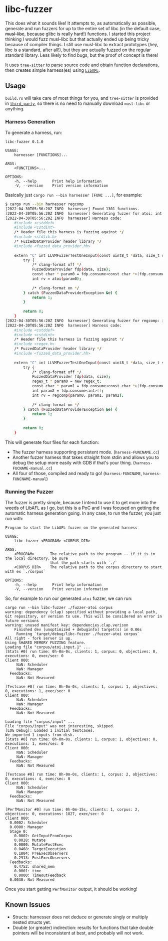 # libc-fuzzer

This does what it sounds like! It attempts to, as automatically as possible, generate and
run fuzzers for up to the entire set of libc (in the default case, ~~musl-libc~~, because
glibc is really hard!) functions. I started this project thinking I would fuzz musl-libc
but that actually ended up being tricky because of compiler things. I still use musl-libc
to extract prototypes (hey, libc *is* a standard, after all!), but they are actually fuzzed
on the regular standard library. Less likely to find bugs, but the proof of concept is there!

It uses [`tree-sitter`](https://tree-sitter.github.io/tree-sitter/) to parse source code
and obtain function declarations, then creates simple harness(es) using
[`LibAFL`](https://github.com/AFLplusplus/LibAFL).

## Usage

`build.rs` will take care of most things for you, and `tree-sitter` is provided in
[`third_party`](third_party/tree-sitter-c/), so there is no need to manually download
`musl-libc` or anything.

### Harness Generation

To generate a harness, run:
```
libc-fuzzer 0.1.0

USAGE:
    harnesser [FUNCTIONS]...

ARGS:
    <FUNCTIONS>...    

OPTIONS:
    -h, --help       Print help information
    -V, --version    Print version information
```


Basically just `cargo run --bin harnesser [FUNC ...]`, for example:

```sh
$ cargo run --bin harnesser regcomp
[2022-04-30T05:56:20Z INFO  harnesser] Found 1301 functions.
[2022-04-30T05:56:20Z INFO  harnesser] Generating fuzzer for atoi: int atoi(const char *)
[2022-04-30T05:56:20Z INFO  harnesser] Harness code:
    #include <cstddef>
    #include <cstdint>
    /* Header file this harness is fuzzing against */
    #include <stdlib.h>
    /* FuzzedDataProvider header library */
    #include <fuzzed_data_provider.hh>
    
    extern "C" int LLVMFuzzerTestOneInput(const uint8_t *data, size_t size) {
        try {
            /* clang-format off */
            FuzzedDataProvider fdp(data, size);
            const char * param0 = fdp.consume<const char *>(fdp.consume<size_t>());
            int rv = atoi(param0);
    
            /* clang-format on */
        } catch (FuzzedDataProviderException &e) {
            return 1;
        }
    
        return 0;
    }
[2022-04-30T05:56:20Z INFO  harnesser] Generating fuzzer for regcomp: int regcomp(regex_t *, const char *, int)
[2022-04-30T05:56:20Z INFO  harnesser] Harness code:
    #include <cstddef>
    #include <cstdint>
    /* Header file this harness is fuzzing against */
    #include <regex.h>
    /* FuzzedDataProvider header library */
    #include <fuzzed_data_provider.hh>
    
    extern "C" int LLVMFuzzerTestOneInput(const uint8_t *data, size_t size) {
        try {
            /* clang-format off */
            FuzzedDataProvider fdp(data, size);
            regex_t * param0 = new regex_t;
            const char * param1 = fdp.consume<const char *>(fdp.consume<size_t>());
            int param2 = fdp.consume<int>();
            int rv = regcomp(param0, param1, param2);
    
            /* clang-format on */
        } catch (FuzzedDataProviderException &e) {
            return 1;
        }
    
        return 0;
    }
```

This will generate four files for each function:

* The fuzzer harness supporting persistent mode. (`harness-FUNCNAME.cc`)
* Another fuzzer harness that takes straight from stdin and allows you to debug
  the setup more easily with GDB if that's your thing. (`harness-FUCNAME-manual.cc`)
* All four of those, compiled and ready to go! (`harness-FUNCNAME`,
  `harness-FUNCNAME-manual`)

### Running the Fuzzer

The fuzzer is pretty simple, because I intend to use it to get more into the weeds of
LibAFL as I go, but this is a PoC and I was focused on getting the automatic harness
generation going. In any case, to run the fuzzer, you just run with:

```
Program to start the LibAFL fuzzer on the generated harness

USAGE:
    libc-fuzzer <PROGRAM> <CORPUS_DIR>

ARGS:
    <PROGRAM>       The relative path to the program -- if it is in the local directory, be sure
                    that the path starts with `./`
    <CORPUS_DIR>    The relative path to the corpus directory to start with ex `./corpus`

OPTIONS:
    -h, --help       Print help information
    -V, --version    Print version information
```

So, for example to run our generated `atoi` fuzzer, we can run:

```
cargo run --bin libc-fuzzer ./fuzzer-atoi corpus
warning: dependency (clap) specified without providing a local path, Git repository, or version to use. This will be considered an error in future versions
warning: unused manifest key: dependencies.clap.verison
    Finished dev [unoptimized + debuginfo] target(s) in 0.06s
     Running `target/debug/libc-fuzzer ./fuzzer-atoi corpus`
All right - fork server is up.
Using SHARED MEMORY FUZZING feature.
Loading file "corpus/atoi.input.1" ...
[Stats #0] run time: 0h-0m-0s, clients: 1, corpus: 0, objectives: 0, executions: 0, exec/sec: 0
Client 000:
     NaN: Scheduler
     NaN: Manager
  Feedbacks:
     NaN: Not Measured

[Testcase #0] run time: 0h-0m-0s, clients: 1, corpus: 1, objectives: 0, executions: 1, exec/sec: 0
Client 000:
     NaN: Scheduler
     NaN: Manager
  Feedbacks:
     NaN: Not Measured

Loading file "corpus/input" ...
File "corpus/input" was not interesting, skipped.
[LOG Debug]: Loaded 1 initial testcases.
We imported 1 inputs from disk.
[Stats #0] run time: 0h-0m-0s, clients: 1, corpus: 1, objectives: 0, executions: 1, exec/sec: 0
Client 000:
     NaN: Scheduler
     NaN: Manager
  Feedbacks:
     NaN: Not Measured

[Testcase #0] run time: 0h-0m-0s, clients: 1, corpus: 2, objectives: 0, executions: 4, exec/sec: 0
Client 000:
     NaN: Scheduler
     NaN: Manager
  Feedbacks:
     NaN: Not Measured

[PerfMonitor #0] run time: 0h-0m-15s, clients: 1, corpus: 2, objectives: 0, executions: 1827, exec/sec: 0
Client 000:
  0.0002: Scheduler
  0.0000: Manager
  Stage 0:
    0.0002: GetInputFromCorpus
    0.0028: Mutate
    0.0000: MutatePostExec
    0.0468: TargetExecution
    0.1804: PreExecObservers
    0.2913: PostExecObservers
  Feedbacks:
    0.4752: shared_mem
    0.0001: time
    0.0000: TimeoutFeedback
  0.0030: Not Measured
```

Once you start getting `PerfMonitor` output, it should be working!


## Known Issues

* Structs: harnesser does not deduce or generate singly or multiply nested structs yet.
* Double (or greater) indirection: results for functions that take double pointers will
  be inconsistent at best, and probably will not work.
